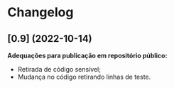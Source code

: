 # Changelog

## [0.9] (2022-10-14)

**Adequações para publicação em repositório público:**

- Retirada de código sensível;
- Mudança no código retirando linhas de teste.